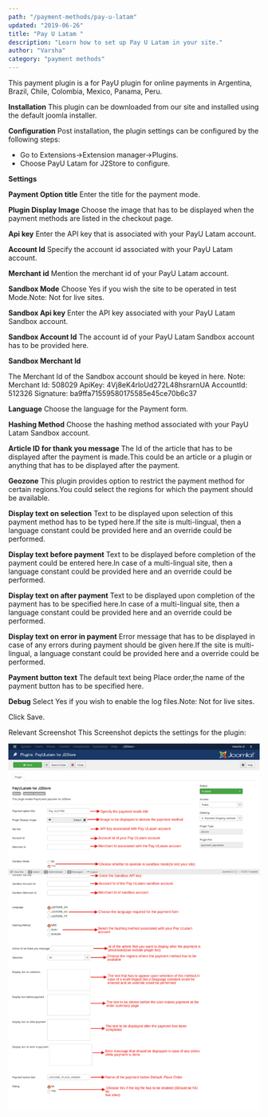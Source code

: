 ```yaml
---
path: "/payment-methods/pay-u-latam"
updated: "2019-06-26"
title: "Pay U Latam "
description: "Learn how to set up Pay U Latam in your site."
author: "Varsha"
category: "payment methods"
---
```


This payment plugin is a for PayU plugin for online payments in Argentina, Brazil, Chile, Colombia, Mexico, Panama, Peru.

**Installation**
This plugin can be downloaded from our site and installed using the default joomla installer.

**Configuration**
Post installation, the plugin settings can be configured by the following steps:

* Go to Extensions->Extension manager->Plugins.
* Choose PayU Latam for J2Store to configure.

**Settings**

**Payment Option title**
Enter the title for the payment mode.

**Plugin Display Image**
Choose the image that has to be displayed when the payment methods are listed in the checkout page.

**Api key** 
Enter the API key that is associated with your PayU Latam account.

**Account Id** 
Specify the account id associated with your PayU Latam account.

**Merchant id**
Mention the merchant id of your PayU Latam account.

**Sandbox Mode**
Choose Yes if you wish the site to be operated in test Mode.Note: Not for live sites.

**Sandbox Api key**
Enter the API key associated with your PayU Latam Sandbox account.

**Sandbox Account Id**
The account id of your PayU Latam Sandbox account has to be provided here.

**Sandbox Merchant Id**

The Merchant Id of the Sandbox account should be keyed in here.
Note: Merchant Id: 508029
ApiKey: 4Vj8eK4rloUd272L48hsrarnUA
AccountId: 512326
Signature: ba9ffa71559580175585e45ce70b6c37

**Language**
Choose the language for the Payment form.

**Hashing Method**
Choose the hashing method associated with your PayU Latam Sandbox account.

**Article ID for thank you message**
The Id of the article that has to be displayed after the payment is made.This could be an article or a plugin or anything that has to be displayed after the payment.

**Geozone**
This plugin provides option to restrict the payment method for certain regions.You could select the regions for which the payment should be available.

**Display text on selection**
Text to be displayed upon selection of this payment method has to be typed here.If the site is multi-lingual, then a language constant could be provided here and an override could be performed.

**Display text before payment**
Text to be displayed before completion of the payment could be entered here.In case of a multi-lingual  site, then a language constant could be provided here and an override could be performed.

**Display text on after payment**
Text to be displayed upon completion of the payment has to be specified here.In case of a multi-lingual  site, then a language constant could be provided here and an override could be performed.

**Display text on error in payment**
Error message that has to be displayed in case of any errors during payment should be given here.If the site is  multi-lingual, a language constant could be provided here and a override could be performed.

**Payment button text**
The default text being Place order,the name of the payment button has to be specified here.

**Debug**
Select Yes if you wish to enable the log files.Note: Not for live sites.

Click Save.

Relevant Screenshot
This Screenshot depicts the settings for the plugin:

![payu backend](https://raw.githubusercontent.com/j2store/doc-images/master/payment-methods/pay-u-latam/payULatambackend.png)
